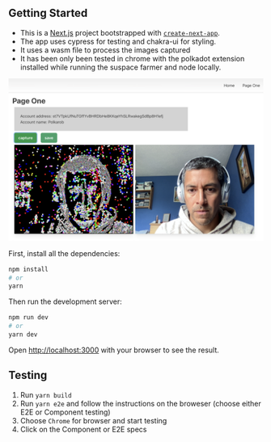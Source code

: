 ## Getting Started
- This is a [Next.js](https://nextjs.org/) project bootstrapped with [`create-next-app`](https://github.com/vercel/next.js/tree/canary/packages/create-next-app).
- The app uses cypress for testing and chakra-ui for styling.
- It uses a wasm file to process the images captured 
- It has been only been tested in chrome with the polkadot extension installed while running the suspace farmer and node locally.

![](public/two.png)

First, install all the dependencies:

```bash
npm install
# or
yarn
```

Then run the development server:

```bash
npm run dev
# or
yarn dev
```

Open [http://localhost:3000](http://localhost:3000) with your browser to see the result.

## Testing
1. Run `yarn build`
2. Run `yarn e2e` and follow the instructions on the broweser (choose either E2E or Component testing)
3. Choose `Chrome` for browser and start testing
4. Click on the Component or E2E specs

